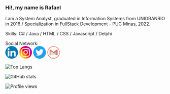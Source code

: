 ### Hi!, my name is Rafael

I am a System Analyst, graduated in Information Systems from UNIGRANRIO in 2016 / Specialization in FullStack Development - PUC Minas, 2022.

Skills: C# / Java / HTML / CSS / Javascript / Delphi

Social Network:  
[<img src='https://github.com/Rafael-de-Oliveira-Silva/Rafael-de-Oliveira-Silva/blob/master/3225190_app_linkedin_logo_media_popular_icon_48px.png' alt='linkedin' height='40'>](https://www.linkedin.com/in/https://www.linkedin.com/in/rafael-de-oliveira-silva-531767a1//)  [<img src='https://github.com/Rafael-de-Oliveira-Silva/Rafael-de-Oliveira-Silva/blob/master/3225191_app_instagram_logo_media_popular_icon_48px.png' alt='instagram' height='40'>](https://www.instagram.com/https://www.instagram.com/rafael_o_silva_88//)  [<img src='https://github.com/Rafael-de-Oliveira-Silva/Rafael-de-Oliveira-Silva/blob/master/3225183_app_logo_media_popular_social_icon_48px.png' alt='twitter' height='40'>](https://twitter.com/https://twitter.com/Oliveira_2ilva?s=08)  [<img src='https://github.com/Rafael-de-Oliveira-Silva/Rafael-de-Oliveira-Silva/blob/master/1220340_gmail_google_mail_icon_48px.png' alt='gmail' height='40'>](rafaeldeoliveira88@gmail.com)  

[![Top Langs](https://github-readme-stats.vercel.app/api/top-langs/?username=Rafael-de-Oliveira-Silva)](https://github.com/anuraghazra/github-readme-stats)

![GitHub stats](https://github-readme-stats.vercel.app/api?username=Rafael-de-Oliveira-Silva&show_icons=true)  

![Profile views](https://gpvc.arturio.dev/Rafael-de-Oliveira-Silva) 


          
  
